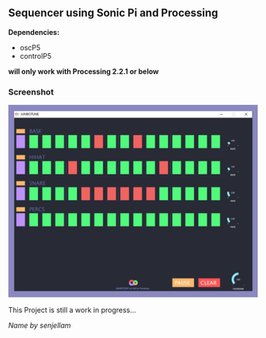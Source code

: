 
## Sequencer using Sonic Pi and Processing

__Dependencies:__
- oscP5
- controlP5

__will only work with Processing 2.2.1 or below__

### Screenshot
![screenshot from the Programm](https://github.com/Brian-Farmer/sequencer/blob/master/jumbotune.jpg?raw=true)

This Project is still a work in progress...




*Name by senjellam*
